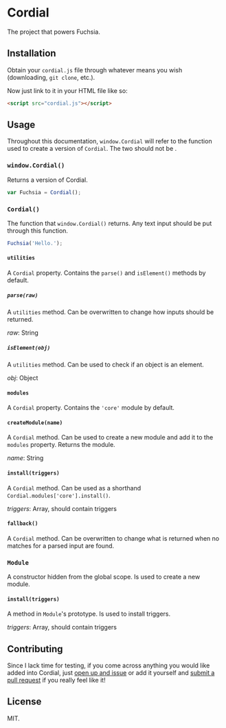 # Cordial
The project that powers Fuchsia.

## Installation
Obtain your `cordial.js` file through whatever means you wish (downloading, `git clone`, etc.).

Now just link to it in your HTML file like so:

```html
<script src="cordial.js"></script>
```

## Usage
Throughout this documentation, `window.Cordial` will refer to the function used to create a version of `Cordial`. The two should not be .

### `window.Cordial()`
Returns a version of Cordial.

```javascript
var Fuchsia = Cordial();
```

### `Cordial()`
The function that `window.Cordial()` returns. Any text input should be put through this function.

```javascript
Fuchsia('Hello.');
```

#### `utilities`
A `Cordial` property. Contains the `parse()` and `isElement()` methods by default.

##### `parse(raw)`
A `utilities` method. Can be overwritten to change how inputs should be returned.

*raw*: String

##### `isElement(obj)`
A `utilities` method. Can be used to check if an object is an element.

*obj*: Object

#### `modules`
A `Cordial` property. Contains the `'core'` module by default.

#### `createModule(name)`
A `Cordial` method. Can be used to create a new module and add it to the `modules` property. Returns the module.

*name*: String

#### `install(triggers)`
A `Cordial` method. Can be used as a shorthand `Cordial.modules['core'].install()`.

*triggers*: Array, should contain triggers

#### `fallback()`
A `Cordial` method. Can be overwritten to change what is returned when no matches for a parsed input are found.

### `Module`
A constructor hidden from the global scope. Is used to create a new module.

#### `install(triggers)`
A method in `Module`'s prototype. Is used to install triggers.

*triggers*: Array, should contain triggers

## Contributing
Since I lack time for testing, if you come across anything you would like added into Cordial, just [open up and issue](https://github.com/Loquacious/Cordial/issues/new) or add it yourself and [submit a pull request](https://github.com/Loquacious/Cordial/compare) if you really feel like it!

## License
MIT.
